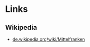 # Links


## Wikipedia

- [de.wikipedia.org/wiki/Mittelfranken](http://de.wikipedia.org/wiki/Mittelfranken)

